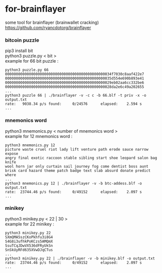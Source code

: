 # for-brainflayer
some tool for brainflayer (brainwallet cracking)<br>
https://github.com/ryancdotorg/brainflayer<br>


### bitcoin puzzle
pip3 install bit<br>
python3 puzzle.py \< bit \><br>
example for 66 bit puzzle :<br>
```
python3 puzzle.py 66
0000000000000000000000000000000000000000000000034f7030c8aaf422e7
0000000000000000000000000000000000000000000000035d554e690b893e41
0000000000000000000000000000000000000000000000029eb02aa6cc332be6
0000000000000000000000000000000000000000000000028da2e6c49a202655
...
python3 puzzle 66 | ./brainflayer -v -c c -b 66.blf -t priv -x -o output.txt
rate:   9038.34 p/s found:     0/24576      elapsed:    2.594 s
...
```
### mnemonics word
python3 mnemonics.py \< number of mnemonics word \><br>
example for 12 mnemonics word :<br>
```
python3 mnemonics.py 12
picture waste cruel riot lady lift venture path erode sauce narrow expose
angry final exotic raccoon stable sibling start shoe leopard salon bag knife
wool horn jar only curtain sail journey fog come dentist boss aunt
brisk card hazard theme patch badge text slab absurd donate predict where
...
python3 mnemonics.py 12 | ./brainflayer -v -b btc-addess.blf -o output.txt
rate:  23744.46 p/s found:     0/49152      elapsed:    2.097 s
...
```
### minikey
python3 minikey.py \< 22 | 30 \><br>
example for 22 minikey :<br>
```
python3 minikey.py 22
SXmQMA5szCKoPkhfu3i8G4
S4G8i3ufhkPoKCzs5AMQmX
SsuTCqJDwVX536dFRyUkSn
SnSkUyRFd635XVwDJqCTus
...
python3 minikey.py 22 | ./brainflayer -v -b minikey.blf -o output.txt
rate:  23744.46 p/s found:     0/49152      elapsed:    2.097 s
...
```
